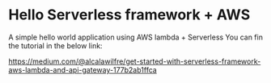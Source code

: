 # Hello Serverless framework + AWS

A simple hello world application using AWS lambda + Serverless
You can fin the tutorial in the below link:

https://medium.com/@alcalawilfre/get-started-with-serverless-framework-aws-lambda-and-api-gateway-177b2ab1ffca